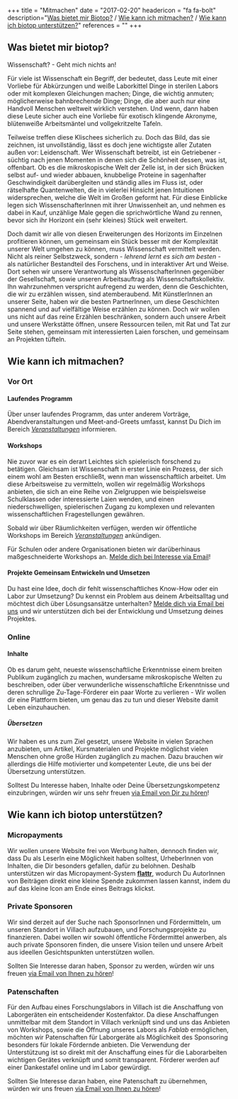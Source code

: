 +++
title = "Mitmachen"
date = "2017-02-20"
headericon = "fa fa-bolt"
description="[Was bietet mir Biotop?](#was-bietet-mir-biotop) / [Wie kann ich mitmachen?](#wie-kann-ich-mitmachen) / [Wie kann ich biotop unterstützen?](#wie-kann-ich-biotop-unterstützen)"
references = ""
+++

## Was bietet mir biotop?
Wissenschaft? - Geht mich nichts an!

Für viele  ist Wissenschaft ein Begriff, der bedeutet, dass Leute mit einer Vorliebe für Abkürzungen und weiße Laborkittel Dinge in sterilen Labors oder mit komplexen Gleichungen machen; Dinge, die wichtig anmuten; möglicherweise bahnbrechende Dinge; Dinge, die aber auch nur eine Handvoll Menschen weltweit wirklich verstehen. Und wenn, dann haben diese Leute sicher auch eine Vorliebe für exotisch klingende Akronyme, blütenweiße Arbeitsmäntel und vollgekritzelte Tafeln.

Teilweise treffen diese Klischees sicherlich zu. Doch das Bild, das sie zeichnen, ist unvollständig, lässt es doch jene wichtigste aller Zutaten außen vor: Leidenschaft. Wer Wissenschaft betreibt, ist ein Getriebener - süchtig nach jenen Momenten in denen sich die Schönheit dessen, was ist, offenbart. Ob es die mikroskopische Welt der Zelle ist, in der sich Brücken selbst auf- und wieder abbauen, knubbelige Proteine in sagenhafter Geschwindigkeit darübergleiten und ständig alles im Fluss ist, oder rätselhafte Quantenwelten, die in vielerlei Hinsicht jenen Intuitionen widersprechen, welche die Welt im Großen geformt hat.
Für diese Einblicke legen sich WissenschafterInnen mit ihrer Unwissenheit an, und nehmen es dabei in Kauf, unzählige Male gegen die sprichwörtliche Wand zu rennen, bevor sich ihr Horizont ein (sehr kleines) Stück weit erweitert.

Doch damit wir alle von diesen Erweiterungen des Horizonts im Einzelnen profitieren können, um gemeinsam ein Stück besser mit der Komplexität unserer Welt umgehen zu können, muss Wissenschaft vermittelt werden. Nicht als reiner Selbstzweck, sondern - *lehrend lernt es sich am besten* - als natürlicher Bestandteil des Forschens, und in interaktiver Art und Weise.
Dort sehen wir unsere Verantwortung als WissenschafterInnen gegenüber der Gesellschaft, sowie unseren Arbeitsauftrag als Wissenschaftskollektiv.
Ihn wahrzunehmen verspricht aufregend zu werden, denn die Geschichten, die wir zu erzählen wissen, sind atemberaubend. Mit KünstlerInnen an unserer Seite, haben wir die besten PartnerInnen, um diese Geschichten spannend und auf vielfältige Weise erzählen zu können. Doch wir wollen uns nicht auf das reine Erzählen beschränken, sondern auch unsere Arbeit und unsere Werkstätte öffnen, unsere Ressourcen teilen, mit Rat und Tat zur Seite stehen, gemeinsam mit interessierten Laien forschen, und gemeinsam an Projekten tüfteln.

## Wie kann ich mitmachen?

### Vor Ort

#### Laufendes Programm
Über unser laufendes Programm, das unter anderem Vorträge, Abendveranstaltungen und Meet-and-Greets umfasst, kannst Du Dich im Bereich [*Veranstaltungen*](/de/event/) informieren.

#### Workshops
Nie zuvor war es ein derart Leichtes sich spielerisch forschend zu betätigen. Gleichsam ist Wissenschaft in erster Linie ein Prozess, der sich einem wohl am Besten erschließt, wenn man wissenschaftlich arbeitet. Um diese Arbeitsweise  zu vermitteln, wollen wir regelmäßig Workshops anbieten, die sich an eine Reihe von Zielgruppen wie beispielsweise Schulklassen oder interessierte Laien wenden, und einen niederschwelligen, spielerischen Zugang zu komplexen und relevanten wissenschaftlichen Fragestellungen gewähren.

Sobald wir über Räumlichkeiten verfügen, werden wir öffentliche Workshops im Bereich [*Veranstaltungen*](/de/event/) ankündigen.

Für Schulen oder andere Organisationen bieten wir darüberhinaus maßgeschneiderte Workshops an. [Melde dich bei Interesse via Email](mailto:info@biotop.co)!


#### Projekte Gemeinsam Entwickeln und Umsetzen
Du hast eine Idee, doch dir fehlt wissenschaftliches Know-How oder ein Labor zur Umsetzung? Du kennst ein Problem aus deinem Arbeitsalltag und möchtest dich über Lösungsansätze unterhalten?
[Melde dich via Email bei uns](mailto:info@biotop.co) und wir unterstützen dich bei der Entwicklung und Umsetzung deines Projektes.

### Online

#### Inhalte
Ob es darum geht, neueste wissenschaftliche Erkenntnisse einem breiten Publikum zugänglich zu machen, wundersame mikroskopische Welten zu beschreiben, oder über verwunderliche wissenschaftliche Erkenntnisse und deren schrullige Zu-Tage-Förderer ein paar Worte zu verlieren - Wir wollen dir eine Plattform bieten, um genau das zu tun und dieser Website damit Leben einzuhauchen.

##### Übersetzen
Wir haben es uns zum Ziel gesetzt, unsere Website in vielen Sprachen anzubieten, um Artikel, Kursmaterialen und Projekte möglichst vielen Menschen ohne große Hürden zugänglich zu machen. Dazu brauchen wir allerdings die Hilfe motivierter und kompetenter Leute, die uns bei der Übersetzung unterstützen.

Solltest Du Interesse haben, Inhalte oder Deine Übersetzungskompetenz einzubringen, würden wir uns sehr freuen [via Email von Dir zu hören](mailto:info@biotop.co)!


## Wie kann ich biotop unterstützen?

### Micropayments
Wir wollen unsere Website frei von Werbung halten, dennoch finden wir, dass Du als LeserIn eine Möglichkeit haben solltest, UrheberInnen von Inhalten, die Dir besonders gefallen, dafür zu belohnen. Deshalb unterstützen wir das Micropayment-System [**flattr**](http://flattr.com), wodurch Du AutorInnen von Beiträgen direkt eine kleine Spende zukommen lassen kannst, indem du auf das kleine Icon am Ende eines Beitrags klickst.

### Private Sponsoren
Wir sind derzeit auf der Suche nach SponsorInnen und Fördermitteln, um unseren Standort in Villach aufzubauen, und Forschungsprojekte zu finanzieren. Dabei wollen wir sowohl öffentliche Fördermittel anwerben, als auch private Sponsoren finden, die unsere Vision teilen und unsere Arbeit aus ideellen Gesichtspunkten unterstützen wollen.

Sollten Sie Interesse daran haben, Sponsor zu werden, würden wir uns freuen [via Email von Ihnen zu hören](mailto:info@biotop.co)!

### Patenschaften
Für den Aufbau eines Forschungslabors in Villach ist die Anschaffung von Laborgeräten ein entscheidender Kostenfaktor.
Da diese Anschaffungen unmittelbar mit dem Standort in Villach verknüpft sind und uns das Anbieten von Workshops, sowie die Öffnung unseres Labors als *Fablab* ermöglichen, möchten wir Patenschaften für Laborgeräte als Möglichkeit des Sponsoring besonders für lokale Fördernde anbieten.
Die Verwendung der Unterstützung ist so direkt mit der Anschaffung eines für die Laborarbeiten wichtigen Gerätes verknüpft und somit transparent. Förderer werden auf einer Dankestafel online und im Labor gewürdigt.

Sollten Sie Interesse daran haben, eine Patenschaft zu übernehmen, würden wir uns freuen [via Email von Ihnen zu hören](mailto:info@biotop.co)!
